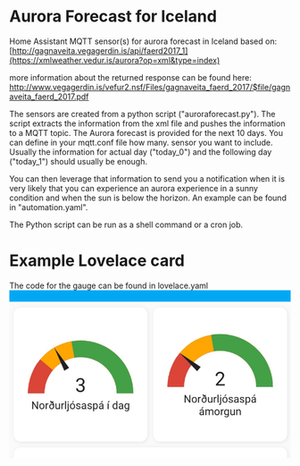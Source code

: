 # Aurora Forecast for Iceland
Home Assistant MQTT sensor(s) for aurora forecast in Iceland
based on:
[http://gagnaveita.vegagerdin.is/api/faerd2017_1](https://xmlweather.vedur.is/aurora?op=xml&type=index)

more information about the returned response can be found here:
http://www.vegagerdin.is/vefur2.nsf/Files/gagnaveita_faerd_2017/$file/gagnaveita_faerd_2017.pdf

The sensors are created from a python script ("auroraforecast.py"). The script extracts the information from the xml file and pushes the information to a MQTT topic. The Aurora forecast is provided for the next 10 days. You can define in your mqtt.conf file how many. sensor you want to include. Usually the information for actual day ("today_0") and the following day ("today_1") should usually be enough.

You can then leverage that information to send you a notification when it is very likely that you can experience an aurora experience in a sunny condition and when the sun is below the horizon. An example can be found in "automation.yaml".

The Python script can be run as a shell command or a cron job.

# Example Lovelace card
The code for the gauge can be found in lovelace.yaml
![GitHub Logo](/lovelace_auroraforecast.jpg)
